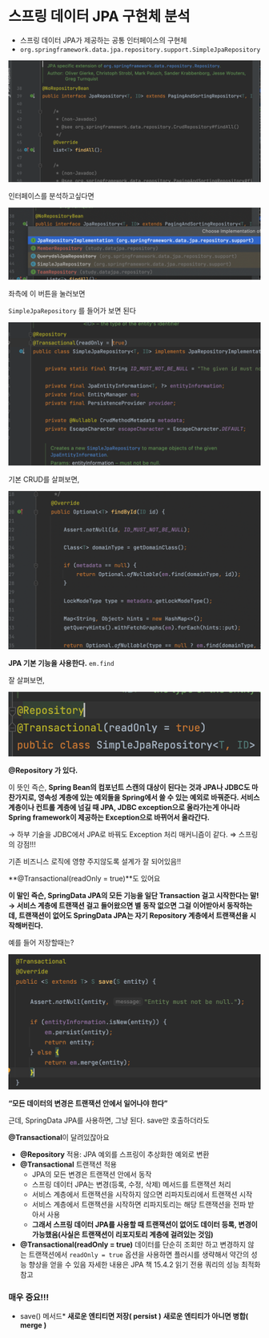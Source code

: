 # 스프링 데이터 JPA 구현체 분석

- 스프링 데이터 JPA가 제공하는 공통 인터페이스의 구현체
- `org.springframework.data.jpa.repository.support.SimpleJpaRepository`

![Untitled](%E1%84%89%E1%85%B3%E1%84%91%E1%85%B3%E1%84%85%E1%85%B5%E1%86%BC%20%E1%84%83%E1%85%A6%E1%84%8B%E1%85%B5%E1%84%90%E1%85%A5%20JPA%20%E1%84%80%E1%85%AE%E1%84%92%E1%85%A7%E1%86%AB%E1%84%8E%E1%85%A6%20%E1%84%87%E1%85%AE%E1%86%AB%E1%84%89%E1%85%A5%E1%86%A8%205372b3691e8a4ae78fe91f4359265a1b/Untitled.png)

인터페이스를 분석하고싶다면

![Untitled](%E1%84%89%E1%85%B3%E1%84%91%E1%85%B3%E1%84%85%E1%85%B5%E1%86%BC%20%E1%84%83%E1%85%A6%E1%84%8B%E1%85%B5%E1%84%90%E1%85%A5%20JPA%20%E1%84%80%E1%85%AE%E1%84%92%E1%85%A7%E1%86%AB%E1%84%8E%E1%85%A6%20%E1%84%87%E1%85%AE%E1%86%AB%E1%84%89%E1%85%A5%E1%86%A8%205372b3691e8a4ae78fe91f4359265a1b/Untitled%201.png)

좌측에 이 버튼을 눌러보면

`SimpleJpaRepository` 를 들어가 보면 된다

![Untitled](%E1%84%89%E1%85%B3%E1%84%91%E1%85%B3%E1%84%85%E1%85%B5%E1%86%BC%20%E1%84%83%E1%85%A6%E1%84%8B%E1%85%B5%E1%84%90%E1%85%A5%20JPA%20%E1%84%80%E1%85%AE%E1%84%92%E1%85%A7%E1%86%AB%E1%84%8E%E1%85%A6%20%E1%84%87%E1%85%AE%E1%86%AB%E1%84%89%E1%85%A5%E1%86%A8%205372b3691e8a4ae78fe91f4359265a1b/Untitled%202.png)

기본 CRUD를 살펴보면, 

![Untitled](%E1%84%89%E1%85%B3%E1%84%91%E1%85%B3%E1%84%85%E1%85%B5%E1%86%BC%20%E1%84%83%E1%85%A6%E1%84%8B%E1%85%B5%E1%84%90%E1%85%A5%20JPA%20%E1%84%80%E1%85%AE%E1%84%92%E1%85%A7%E1%86%AB%E1%84%8E%E1%85%A6%20%E1%84%87%E1%85%AE%E1%86%AB%E1%84%89%E1%85%A5%E1%86%A8%205372b3691e8a4ae78fe91f4359265a1b/Untitled%203.png)

**JPA 기본 기능을 사용한다.** `em.find`

잘 살펴보면,

![Untitled](%E1%84%89%E1%85%B3%E1%84%91%E1%85%B3%E1%84%85%E1%85%B5%E1%86%BC%20%E1%84%83%E1%85%A6%E1%84%8B%E1%85%B5%E1%84%90%E1%85%A5%20JPA%20%E1%84%80%E1%85%AE%E1%84%92%E1%85%A7%E1%86%AB%E1%84%8E%E1%85%A6%20%E1%84%87%E1%85%AE%E1%86%AB%E1%84%89%E1%85%A5%E1%86%A8%205372b3691e8a4ae78fe91f4359265a1b/Untitled%204.png)

**@Repository 가 있다.**

이 뜻인 즉슨, **Spring Bean의 컴포넌트 스캔의 대상이 된다는 것과
JPA나 JDBC도 마찬가지로, 영속성 계층에 있는 예외들을 Spring에서 쓸 수 있는 예외로 바꿔준다. 서비스 계층이나 컨트롤 계층에 넘길 때 JPA, JDBC exception으로 올라가는게 아니라 Spring framework이 제공하는 Exception으로 바뀌어서 올라간다.**

→ 하부 기술을 JDBC에서 JPA로 바꿔도 Exception 처리 매커니즘이 같다. ⇒ 스프링의 강점!!!

기존 비즈니스 로직에 영향 주지않도록 설계가 잘 되어있음!!

**@Transactional(readOnly = true)**도 있어요

**이 말인 즉슨, SpringData JPA의 모든 기능을 일단 Transaction 걸고 시작한다는 말! → 서비스 계층에 트랜잭션 걸고 들어왔으면 별 동작 없으면 그걸 이어받아서 동작하는데, 트랜잭션이 없어도 SpringData JPA는 자기 Repository 계층에서 트랜잭션을 시작해버린다.**

예를 들어 저장할때는?

![Untitled](%E1%84%89%E1%85%B3%E1%84%91%E1%85%B3%E1%84%85%E1%85%B5%E1%86%BC%20%E1%84%83%E1%85%A6%E1%84%8B%E1%85%B5%E1%84%90%E1%85%A5%20JPA%20%E1%84%80%E1%85%AE%E1%84%92%E1%85%A7%E1%86%AB%E1%84%8E%E1%85%A6%20%E1%84%87%E1%85%AE%E1%86%AB%E1%84%89%E1%85%A5%E1%86%A8%205372b3691e8a4ae78fe91f4359265a1b/Untitled%205.png)

**“모든 데이터의 변경은 트랜잭션 안에서 일어나야 한다”**

근데, SpringData JPA를 사용하면, 그냥 된다. save만 호출하더라도 

**@Transactional**이 달려있잖아요

- **@Repository** 적용: JPA 예외를 스프링이 추상화한 예외로 변환
- **@Transactional** 트랜잭션 적용
    - JPA의 모든 변경은 트랜잭션 안에서 동작
    - 스프링 데이터 JPA는 변경(등록, 수정, 삭제) 메서드를 트랜잭션 처리
    - 서비스 계층에서 트랜잭션을 시작하지 않으면 리파지토리에서 트랜잭션 시작
    - 서비스 계층에서 트랜잭션을 시작하면 리파지토리는 해당 트랜잭션을 전파 받아서 사용
    - **그래서 스프링 데이터 JPA를 사용할 때 트랜잭션이 없어도 데이터 등록, 변경이 가능했음(사실은 트랜잭션이 리포지토리 계층에 걸려있는 것임)**
- **@Transactional(readOnly = true)**
데이터를 단순히 조회만 하고 변경하지 않는 트랜잭션에서 `readOnly = true` 옵션을 사용하면
플러시를 생략해서 약간의 성능 향상을 얻을 수 있음
자세한 내용은 JPA 책 15.4.2 읽기 전용 쿼리의 성능 최적화 참고

### 매우 중요!!!

- save() 메서드*
**새로운 엔티티면 저장( persist )**
**새로운 엔티티가 아니면 병합( merge )**